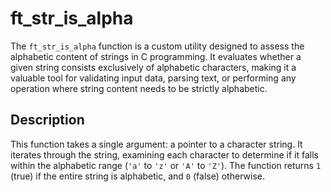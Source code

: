 # ft_str_is_alpha

The `ft_str_is_alpha` function is a custom utility designed to assess the alphabetic content of strings in C programming. It evaluates whether a given string consists exclusively of alphabetic characters, making it a valuable tool for validating input data, parsing text, or performing any operation where string content needs to be strictly alphabetic.

## Description

This function takes a single argument: a pointer to a character string. It iterates through the string, examining each character to determine if it falls within the alphabetic range (`'a'` to `'z'` or `'A'` to `'Z'`). The function returns `1` (true) if the entire string is alphabetic, and `0` (false) otherwise.
